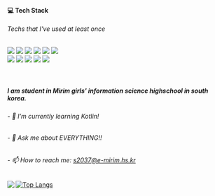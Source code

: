 ####  :computer: Tech Stack
###### Techs that I've used at least once
<img src="https://img.shields.io/badge/java-007396?style=flat-square&logo=java&logoColor=white"/> <img src="https://img.shields.io/badge/c-A8B9CC?style=flat-square&logo=c&logoColor=white"/>
<img src="https://img.shields.io/badge/c++-00599C?style=flat-square&logo=c%2B%2B&logoColor=white"/></a> 
<img src="https://img.shields.io/badge/Dart-0175C2?style=flat-square&logo=Dart&logoColor=white"/>
<img src="https://img.shields.io/badge/Kotlin-0095D5?style=flat-square&logo=Kotlin&logoColor=white"/>
<img src="https://img.shields.io/badge/Android-3DDC84?style=flat-square&logo=Android&logoColor=white"/><br>
<img src="https://img.shields.io/badge/HTML5-E34F26?style=flat-square&logo=HTML5&logoColor=white"/>
<img src="https://img.shields.io/badge/CSS3-1572B6?style=flat-square&logo=CSS3&logoColor=white"/>
<img src="https://img.shields.io/badge/JavaScript-F7DF1E?style=flat-square&logo=JavaScript&logoColor=white"/>
<img src="https://img.shields.io/badge/PHP-777BB4?style=flat-square&logo=PHP&logoColor=white"/>
<img src="https://img.shields.io/badge/MySQL-4479A1?style=flat-square&logo=MySQL&logoColor=white"/>
<br>
<br>
<br>

##### I am student in Mirim girls' information science highschool in south korea.

###### - 🌱 I’m currently learning Kotlin!
###### - 💬 Ask me about EVERYTHING!!
###### - 📫 How to reach me: s2037@e-mirim.hs.kr
<img align="left" src="https://github-readme-stats.vercel.app/api?username=areyh817&count_private=true&theme=buefy&hide=contribs&custom_title=My+Github+Stats"/>

[![Top Langs](https://github-readme-stats.vercel.app/api/top-langs/?username=areyh817&layout=compact)](https://github.com/areyh817/github-readme-stats)


<!--#### My Web PortFolio
###### [WebProject](https://areyh817.github.io/MyWebSite/main.html)-->
<!--![areyh817's github stats](https://github-readme-stats.vercel.app/api?username=areyh817&show_icons=true)-->

